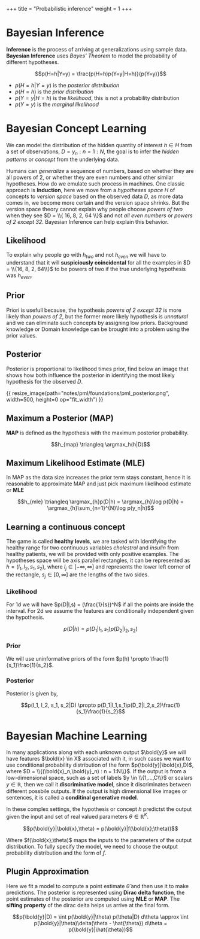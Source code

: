 +++
title = "Probabilistic inference"
weight = 1
+++

# Bayesian Inference

__Inference__ is the process of arriving at generalizations using sample data. __Bayesian Inference__ uses _Bayes' Theorem_ to model the probability of different hypotheses.

$$p(H=h|Y=y) = \frac{p(H=h)p(Y=y|H=h)}{p(Y=y)}$$

- $p(H=h|Y=y)$ is the _posterior distribution_
- $p(H=h)$ is the _prior distribution_
- $p(Y=y|H=h)$ is the _likelihood_, this is not a probability distribution
- $p(Y=y)$ is the _marginal likelihood_

# Bayesian Concept Learning

We can model the distribution of the hidden quantity of interest $h \in H$ from a set of observations, $D = {y_n : n = 1 : N}$, the goal is to infer the _hidden patterns_ or _concept_ from the underlying data.

Humans can _generalize_ a sequence of numbers, based on whether they are all powers of 2, or whether they are even numbers and other similar hypotheses. How do we emulate such process in machines. One classic approach is __Induction__, here we move from a _hypotheses space_ $H$ of concepts to _version space_ based on the observed data $D$, as more data comes in, we become more certain and the version space shrinks. But the version space theory cannot explain why people choose  _powers of two_ when they see $D = \\{ 16, 8, 2, 64 \\}$ and not _all even numbers_ or _powers of 2 except 32_. Bayesian Inference can help explain this behavior.

## Likelihood

To explain why people go with $h_{two}$ and not $h_{even}$ we will have to understand that it will __suspiciously coincidental__ for all the examples in $D = \\{16, 8, 2, 64\\}$ to be powers of two if the true underlying hypothesis was $h_{even}$.

## Prior

Priori is usefull because, the hypothesis _powers of 2 except 32_ is more likely than _powers of 2_, but the former more likely hypothesis is _unnatural_ and we can eliminate such concepts by assigning low priors. Background knowledge or Domain knowledge can be brought into a problem using the prior values.

## Posterior

Posterior is proportional to likelihood times prior, find below an image that shows how both influence the posterior in identifying the most likely hypothesis for the observed $D$.

<div class="image-center">
{{ resize_image(path="notes/pml/foundations/pml_posterior.png", width=500, height=0 op="fit_width") }}
</div>

## Maximum a Posterior (MAP)

__MAP__ is defined as the hypothesis with the maximum posterior probability.

$$h_{map} \triangleq \argmax_h(h|D)$$

## Maximum Likelihood Estimate (MLE)

In MAP as the data size increases the prior term stays constant, hence it is reasonable to approximate MAP and just pick maximum likelihood estimate or __MLE__

$$h_{mle} \triangleq \argmax_{h}p(D|h) = \argmax_{h}\log p(D|h) = \argmax_{h}\sum_{n=1}^{N}\log p(y_n|h)$$

## Learning a continuous concept

The game is called __healthy levels__, we are tasked with identifying the healthy range for two continuous variables _cholestrol_ and _insulin_ from healthy patients, we will be provided with only positive examples. The hypotheses space will be axis parallel rectangles, it can be represented as $h = (l_1, l_2, s_1, s_2)$, where $l_j \in [-\infty, \infty]$ and represents the lower left corner of the rectangle, $s_j \in [0, \infty]$ are the lengths of the two sides.

### Likelihood

For 1d we will have $p(D|l,s) = (\frac{1}{s})^N$ if all the points are inside the interval. For 2d we assume the features are conditionally independent given the hypothesis.

$$p(D|h) = p(D_1|l_1,s_1)p(D_2|l_2,s_2)$$

### Prior

We will use uninformative priors of the form $p(h) \propto \frac{1}{s_1}\frac{1}{s_2}$.

### Posterior

Posterior is given by,

$$p(l_1, l_2, s_1, s_2|D) \propto p(D_1|l_1,s_1)p(D_2|l_2,s_2)\frac{1}{s_1}\frac{1}{s_2}$$

# Bayesian Machine Learning

In many applications along with each unknown output $\bold{y}$ we will have features $\bold{x} \in X$ associated with it, in such cases we want to use conditional probability distribution of the form $p(\bold{y}|\bold{x},D)$, where $D = \\{(\bold{x}_n,\bold{y}_n) : n = 1:N\\}$. If the output is from a low-dimensional space, such as a set of labels $y \in \\{1,...,C\\}$ or scalars $y \in \mathbb{R}$, then we call it __discriminative model__, since it discriminates between different possbile outputs. If the output is high dimensional like images or sentences, it is called a __conditinal generative model__. 

In these complex settings, the hypothesis or concept $h$ predictst the output given the input and set of real valued parameters $\theta \in \mathbb{R}^K$.

$$p(\bold{y}|\bold{x},\theta) = p(\bold{y}|f(\bold{x};\theta))$$

Where $f(\bold{x};\theta)$ maps the inputs to the parameters of the output distribution. To fully specify the model, we need to choose the output probability distribution and the form of $f$.

## Plugin Approximation

Here we fit a model to compute a point estimate $\hat{\theta}$ and then use it to make predictions. The posterior is represented using __Dirac delta function__, the point estimates of the posterior are computed using __MLE__ or __MAP__. The __sifting property__ of the dirac delta helps us arrive at the final form.

$$p(\bold{y}|D) = \int p(\bold{y}|\theta) p(\theta|D) d\theta \approx \int p(\bold{y}|\theta)\delta(\theta - \hat{\theta}) d\theta = p(\bold{y}|\hat{\theta})$$

